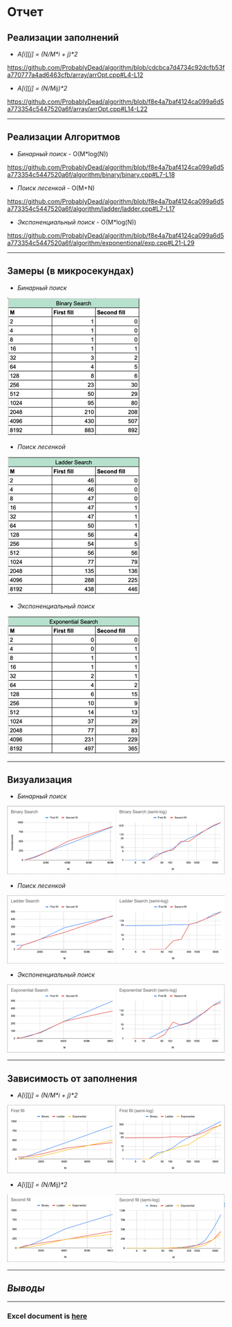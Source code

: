 # Отчет

## Реализации заполнений
* _A[i][j] = (N/M*i + j)*2_

https://github.com/ProbablyDead/algorithm/blob/cdcbca7d4734c92dcfb53fa770777a4ad6463cfb/array/arrOpt.cpp#L4-L12

* _A[i][j] = (N/M*i*j)*2_

https://github.com/ProbablyDead/algorithm/blob/f8e4a7baf4124ca099a6d5a773354c5447520a6f/array/arrOpt.cpp#L14-L22

---

## Реализации Алгоритмов

* _Бинарный поиск_ - O(M*log(N))

https://github.com/ProbablyDead/algorithm/blob/f8e4a7baf4124ca099a6d5a773354c5447520a6f/algorithm/binary/binary.cpp#L7-L18

* _Поиск лесенкой_  - O(M+N)

https://github.com/ProbablyDead/algorithm/blob/f8e4a7baf4124ca099a6d5a773354c5447520a6f/algorithm/ladder/ladder.cpp#L7-L17

* _Экспоненциальный поиск_ - O(M*log(N))

https://github.com/ProbablyDead/algorithm/blob/f8e4a7baf4124ca099a6d5a773354c5447520a6f/algorithm/exponentional/exp.cpp#L21-L29

---

## Замеры (в микросекундах)

* _Бинарный поиск_

![Бинарный поиск](.readmeStuff/measurements/binary.png)

* _Поиск лесенкой_

![Линейный поиск](.readmeStuff/measurements/ladder.png)


* _Экспоненциальный поиск_

![Экспоненциальный поиск](.readmeStuff/measurements/exponential.png)

---

## Визуализация

* _Бинарный поиск_

![Бинарный поиск визуализация](.readmeStuff/visualizations/binary.png)

* _Поиск лесенкой_

![Поиск лесенкой визуализация](.readmeStuff/visualizations/ladder.png)

* _Экспоненциальный поиск_

![Экспоненциальный поиск визуализация](.readmeStuff/visualizations/exponential.png)

---

## Зависимость от заполнения

* _A[i][j] = (N/M*i + j)*2_

![Первое заполнение](.readmeStuff/visualizations/firstFill.png)

* _A[i][j] = (N/M*i*j)*2_

![Второе заполнение](.readmeStuff/visualizations/secondFill.png)

---

## _Выводы_



---

### Excel document is [here](https://docs.google.com/spreadsheets/d/1FrxqawflBV525azESpkDQXcTIUvimMBtfz8EOFm53jg/edit?usp=sharing)
